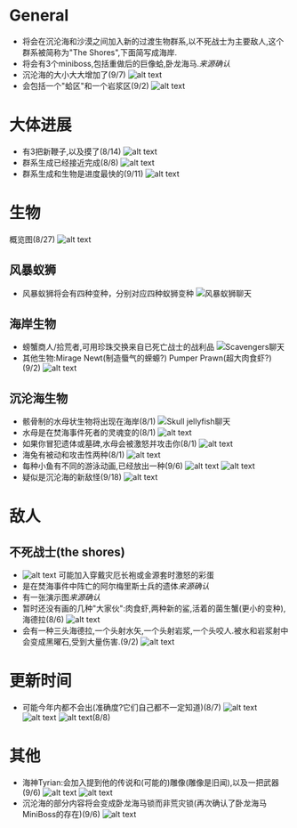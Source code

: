 # General
- 将会在沉沦海和沙漠之间加入新的过渡生物群系,以不死战士为主要敌人,这个群系被简称为"The Shores",下面简写成海岸. 
- 将会有3个miniboss,包括重做后的巨像蛤,卧龙海马.*来源确认*
- 沉沦海的大小大大增加了(9/7)
  ![alt text](text_scale.png)
- 会包括一个"蛤区"和一个岩浆区(9/2)
  ![alt text](text_zones.png)

# 大体进展
- 有3把新鞭子,以及摸了(8/14)
  ![alt text](text_overall.png)
- 群系生成已经接近完成(8/8)
  ![alt text](text_generation.png)
- 群系生成和生物是进度最快的(9/11)
  ![alt text](text_progression.jpg)

# 生物
概览图(8/27)
![alt text](image_SSOCreaturesWithName.png)
## 风暴蚁狮
- 风暴蚁狮将会有四种变种，分别对应四种蚁狮变种
  ![风暴蚁狮聊天](text_antlion.png)
## 海岸生物
- 螃蟹商人/拾荒者,可用珍珠交换来自已死亡战士的战利品
  ![Scavengers聊天](text_scavenger.png)
- 其他生物:Mirage Newt(制造蜃气的蝾螈?) Pumper Prawn(超大肉食虾?)(9/2)
  ![alt text](text_shoreCreatures.png)

## 沉沦海生物
- 骸骨制的水母状生物将出现在海岸(8/1)
  ![Skull jellyfish聊天](text_skullJellyfish.png)
- 水母是在焚海事件死者的灵魂变的(8/1)
  ![alt text](image_ghostBell.png)
- 如果你冒犯遗体或墓碑,水母会被激怒并攻击你(8/1)
  ![alt text](text_ghostBell.png)
- 海兔有被动和攻击性两种(8/1)
  ![alt text](text_slugs.png)
- 每种小鱼有不同的游泳动画,已经放出一种(9/6)
  ![alt text](text_guppy.png)
  ![alt text](elfiishe.gif)
- 疑似是沉沦海的新敌怪(9/18)
  ![alt text](image_fatFish.png)


# 敌人
## 不死战士(the shores)
- ![alt text](text_undeadSoilder.png)
  可能加入穿戴灾厄长袍或金源套时激怒的彩蛋
- 是在焚海事件中阵亡的阿尔梅里斯士兵的遗体*来源确认*
- 有一张演示图*来源确认*
- 暂时还没有画的几种"大家伙":肉食虾,两种新的鲨,活着的菌生蟹(更小的变种),海德拉(8/6)
  ![alt text](text_bigGuys.png)
- 会有一种三头海德拉,一个头射水矢,一个头射岩浆,一个头咬人.被水和岩浆射中会变成黑曜石,受到大量伤害.(9/2)
  ![alt text](text_hydra.png)
  
# 更新时间
- 可能今年内都不会出(准确度?它们自己都不一定知道)(8/7)
  ![alt text](text_updateTime.png)
  ![alt text](text_updateTime2.png)
  ![alt text](text_progressAug8.png)(8/8)

# 其他
- 海神Tyrian:会加入提到他的传说和(可能的)雕像(雕像是旧闻),以及一把武器(9/6)
  ![alt text](image_TyrianStatue.png)
  ![alt text](text_Tyrian.png)
- 沉沦海的部分内容将会变成卧龙海马锁而非荒灾锁(再次确认了卧龙海马MiniBoss的存在)(9/6)
  ![alt text](text_cnidrionLock.png)